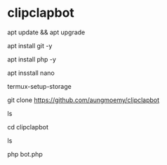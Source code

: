 # clipclapbot

apt update && apt upgrade

apt install git -y

apt install php -y

apt insstall nano

termux-setup-storage

git clone https://github.com/aungmoemy/clipclapbot

ls

cd clipclapbot

ls

php bot.php


